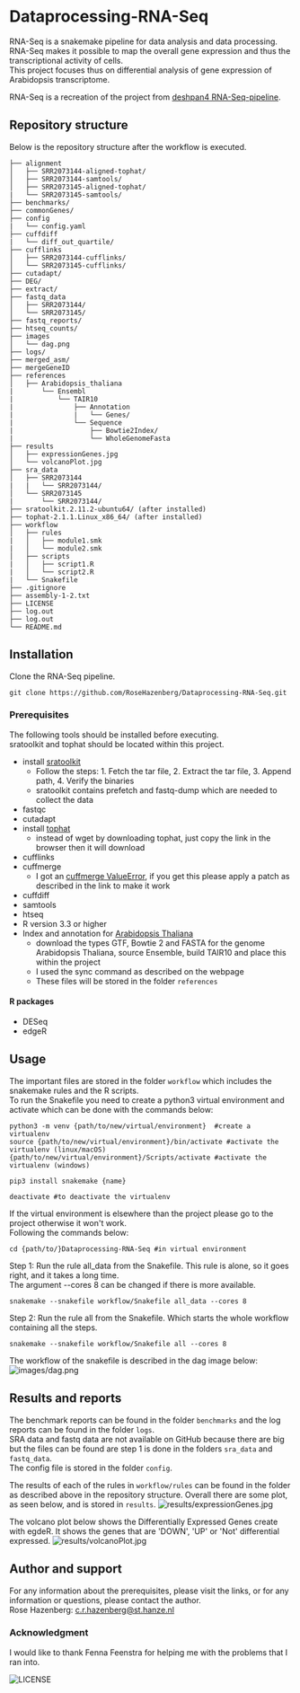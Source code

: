 # Dataprocessing-RNA-Seq

RNA-Seq is a snakemake pipeline for data analysis and data processing. 
RNA-Seq makes it possible to map the overall gene expression and thus the transcriptional activity of cells.  
This project focuses thus on differential analysis of gene expression of Arabidopsis transcriptome.  

RNA-Seq is a recreation of the project from [deshpan4 RNA-Seq-pipeline](https://github.com/deshpan4/RNA-Seq-pipeline).

## Repository structure
Below is the repository structure after the workflow is executed.
```
├── alignment
│   ├── SRR2073144-aligned-tophat/
│   ├── SRR2073144-samtools/
│   ├── SRR2073145-aligned-tophat/
|   └── SRR2073145-samtools/
├── benchmarks/
├── commonGenes/
├── config
|   └── config.yaml
├── cuffdiff
|   └── diff_out_quartile/
├── cufflinks
│   ├── SRR2073144-cufflinks/
│   └── SRR2073145-cufflinks/
├── cutadapt/
├── DEG/
├── extract/
├── fastq_data
│   ├── SRR2073144/
│   └── SRR2073145/
├── fastq_reports/
├── htseq_counts/
├── images
│   └── dag.png
├── logs/
├── merged_asm/
├── mergeGeneID
├── references
│   ├── Arabidopsis_thaliana
|       └── Ensembl
|           └── TAIR10
|               ├── Annotation
|               |   └── Genes/
|               └── Sequence
|                   ├── Bowtie2Index/
|                   └── WholeGenomeFasta
├── results
│   ├── expressionGenes.jpg
│   └── volcanoPlot.jpg
├── sra_data
│   ├── SRR2073144
|   |   └── SRR2073144/
│   └── SRR2073145
|       └── SRR2073144/
├── sratoolkit.2.11.2-ubuntu64/ (after installed)
├── tophat-2.1.1.Linux_x86_64/ (after installed)
├── workflow
│   ├── rules
|   │   ├── module1.smk
|   │   └── module2.smk
│   ├── scripts
|   │   ├── script1.R
|   │   └── script2.R
|   └── Snakefile
├── .gitignore
├── assembly-1-2.txt
├── LICENSE
├── log.out
├── log.out
└── README.md 
```

## Installation 

Clone the RNA-Seq pipeline. 
```{}
git clone https://github.com/RoseHazenberg/Dataprocessing-RNA-Seq.git
```

### Prerequisites
The following tools should be installed before executing.  
sratoolkit and tophat should be located within this project.

* install [sratoolkit](https://github.com/ncbi/sra-tools/wiki/02.-Installing-SRA-Toolkit)   
  * Follow the steps: 1. Fetch the tar file, 2. Extract the tar file, 3. Append path, 4. Verify the binaries
  * sratoolkit contains prefetch and fastq-dump which are needed to collect the data 
* fastqc
* cutadapt
* install [tophat](https://bioinformaticsreview.com/20210310/installing-tophat2-on-ubuntu/)
  * instead of wget by downloading tophat, just copy the link in the browser then it will download
* cufflinks
* cuffmerge
  * I got an [cuffmerge ValueError](https://githubhot.com/repo/cole-trapnell-lab/cufflinks/issues/130), if you get this please apply a patch as described in the link to make it work
* cuffdiff
* samtools
* htseq
* R version 3.3 or higher
* Index and annotation for [Arabidopsis Thaliana](https://ewels.github.io/AWS-iGenomes/)
  * download the types GTF, Bowtie 2 and FASTA for the genome Arabidopsis Thaliana, source Ensemble, build TAIR10 and place this within the project
  * I used the sync command as described on the webpage 
  * These files will be stored in the folder `references`

#### R packages
* DESeq
* edgeR


## Usage
The important files are stored in the folder `workflow` which includes the snakemake rules and the R scripts.    
To run the Snakefile you need to create a python3 virtual environment and activate which can be done with the commands below:
```
python3 -m venv {path/to/new/virtual/environment}  #create a virtualenv
source {path/to/new/virtual/environment}/bin/activate #activate the virtualenv (linux/macOS)
{path/to/new/virtual/environment}/Scripts/activate #activate the virtualenv (windows)

pip3 install snakemake {name} 

deactivate #to deactivate the virtualenv
```
If the virtual environment is elsewhere than the project please go to the project otherwise it won't work.  
Following the commands below:
```
cd {path/to/}Dataprocessing-RNA-Seq #in virtual environment
```
Step 1: Run the rule all_data from the Snakefile. This rule is alone, so it goes right, and it takes a long time.  
The argument --cores 8 can be changed if there is more available. 
```
snakemake --snakefile workflow/Snakefile all_data --cores 8 
```
Step 2: Run the rule all from the Snakefile. Which starts the whole workflow containing all the steps.
```
snakemake --snakefile workflow/Snakefile all --cores 8 
```

The workflow of the snakefile is described in the dag image below:
![images/dag.png](images/dag.png)

## Results and reports
The benchmark reports can be found in the folder `benchmarks` and the log reports can be found in the folder `logs`.  
SRA data and fastq data are not available on GitHub because there are big but the files can be found are step 1 is done in the folders `sra_data` and `fastq_data`.  
The config file is stored in the folder `config`.  

The results of each of the rules in `workflow/rules` can be found in the folder as described above in the repository structure. 
Overall there are some plot, as seen below, and is stored in `results`.
![results/expressionGenes.jpg](results/expressionGenes.jpg)

The volcano plot below shows the Differentially Expressed Genes create with egdeR.
It shows the genes that are 'DOWN', 'UP' or 'Not' differential expressed.
![results/volcanoPlot.jpg](results/volcanoPlot.jpg)

## Author and support
For any information about the prerequisites, please visit the links, or for any information or questions, please contact the author.  
Rose Hazenberg: c.r.hazenberg@st.hanze.nl

### Acknowledgment
I would like to thank Fenna Feenstra for helping me with the problems that I ran into.

![LICENSE](https://img.shields.io/github/license/RoseHazenberg/Dataprocessing-RNA-Seq?style=flat-square)